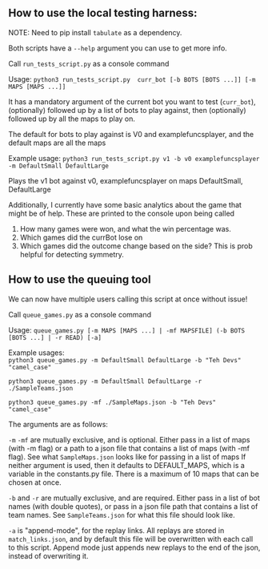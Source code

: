 ## How to use the local testing harness:
NOTE: Need to pip install `tabulate` as a dependency.

Both scripts have a `--help` argument you can use to get more info.

Call `run_tests_script.py` as a console command


Usage: `python3 run_tests_script.py  curr_bot [-b BOTS [BOTS ...]] [-m MAPS [MAPS ...]] `

It has a mandatory argument of the current bot you want to test (`curr_bot`), 
(optionally) followed up by a list of bots to play against, then (optionally) followed up by
all the maps to play on. 

The default for bots to play against is V0 and examplefuncsplayer, and the default maps are all the maps

Example usage: `python3 run_tests_script.py v1 -b v0 examplefuncsplayer -m DefaultSmall DefaultLarge`

Plays the v1 bot against v0, examplefuncsplayer on maps DefaultSmall, DefaultLarge

Additionally, I currently have some basic analytics about the game that might be of help. 
These are printed to the console upon being called
1) How many games were won, and what the win percentage was.
2) Which games did the currBot lose on
3) Which games did the outcome change based on the side? This is prob helpful for detecting symmetry.

## How to use the queuing tool
We can now have multiple users calling this script at once without issue! 

Call `queue_games.py` as a console command


Usage: `queue_games.py [-m MAPS [MAPS ...] | -mf MAPSFILE] (-b BOTS [BOTS ...] | -r READ) [-a]`

Example usages:  
`python3 queue_games.py -m DefaultSmall DefaultLarge -b "Teh Devs" "camel_case" `

`python3 queue_games.py -m DefaultSmall DefaultLarge -r ./SampleTeams.json `

`python3 queue_games.py -mf ./SampleMaps.json -b "Teh Devs" "camel_case" `



The arguments are as follows:

`-m` `-mf` are mutually exclusive, and is optional. Either pass in a list of maps (with -m flag) or a path to a json file that contains a list of maps (with -mf flag). See what `SampleMaps.json` looks like for passing in a list of maps 
If neither argument is used, then it defaults to DEFAULT_MAPS, which is a variable in the constants.py file.
There is a maximum of 10 maps that can be chosen at once.

`-b` and `-r` are mutually exclusive, and are required. Either pass in a list of bot names (with double quotes), or pass
in a json file path that contains a list of team names. See `SampleTeams.json` for what this file should look like.

`-a` is "append-mode", for the replay links. All replays are stored in `match_links.json`,
and by default this file will be overwritten with each call to this script. Append mode just appends
new replays to the end of the json, instead of overwriting it.
